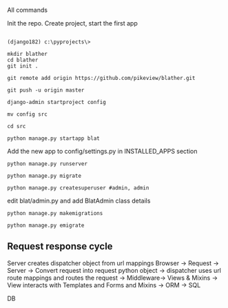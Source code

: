 
All commands

Init the repo. Create project, start the first app
```

(django182) c:\pyprojects\>

mkdir blather
cd blather
git init .

git remote add origin https://github.com/pikeview/blather.git

git push -u origin master

django-admin startproject config

mv config src

cd src

python manage.py startapp blat

```
Add the new app to  config/settings.py in INSTALLED_APPS section

```
python manage.py runserver

python manage.py migrate

python manage.py createsuperuser #admin, admin

```

edit blat/admin.py and add BlatAdmin class details

```
python manage.py makemigrations

python manage.py emigrate
```


Request response cycle
----------------------

Server creates dispatcher object from url mappings 
Browser -> Request -> Server -> Convert request into request python object -> dispatcher uses url route mappings and routes the request -> Middleware-> Views & Mixins -> View interacts with Templates and Forms and Mixins -> ORM -> SQL 

DB
